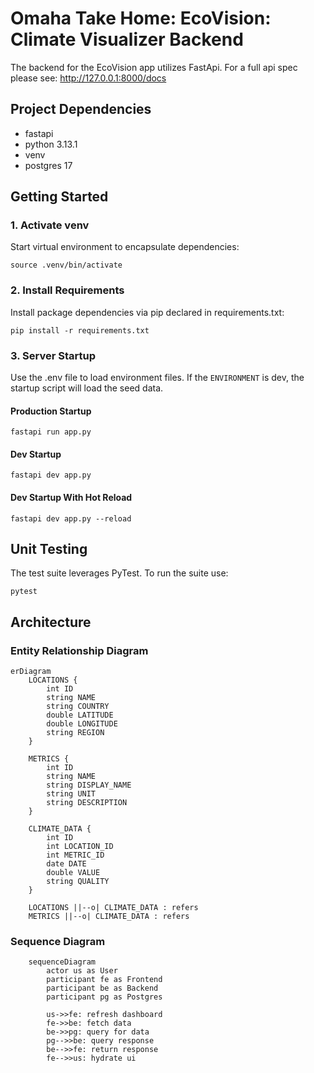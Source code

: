 # Omaha Take Home: EcoVision: Climate Visualizer Backend

The backend for the EcoVision app utilizes FastApi. For a full api spec please see: http://127.0.0.1:8000/docs

## Project Dependencies

- fastapi
- python 3.13.1
- venv
- postgres 17

## Getting Started

### 1. Activate venv

Start virtual environment to encapsulate dependencies:

`source .venv/bin/activate`

### 2. Install Requirements

Install package dependencies via pip declared in requirements.txt:

`pip install -r requirements.txt`

### 3. Server Startup

Use the .env file to load environment files. If the `ENVIRONMENT` is dev, the startup script will load the seed data.

#### Production Startup

`fastapi run app.py`

#### Dev Startup

`fastapi dev app.py`

#### Dev Startup With Hot Reload

`fastapi dev app.py --reload`

## Unit Testing

The test suite leverages PyTest. To run the suite use:

`pytest`

## Architecture

### Entity Relationship Diagram

```mermaid
erDiagram
    LOCATIONS {
        int ID
        string NAME
        string COUNTRY
        double LATITUDE
        double LONGITUDE
        string REGION
    }

    METRICS {
        int ID
        string NAME
        string DISPLAY_NAME
        string UNIT
        string DESCRIPTION
    }

    CLIMATE_DATA {
        int ID
        int LOCATION_ID
        int METRIC_ID
        date DATE
        double VALUE
        string QUALITY
    }

    LOCATIONS ||--o| CLIMATE_DATA : refers
    METRICS ||--o| CLIMATE_DATA : refers

```

### Sequence Diagram

```mermaid
    sequenceDiagram
        actor us as User
        participant fe as Frontend
        participant be as Backend
        participant pg as Postgres

        us->>fe: refresh dashboard
        fe->>be: fetch data
        be->>pg: query for data
        pg-->>be: query response
        be-->>fe: return response
        fe-->>us: hydrate ui
```
